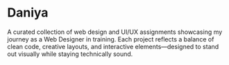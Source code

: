 # Daniya
A curated collection of web design and UI/UX assignments showcasing my journey as a Web Designer in training. Each project reflects a balance of clean code, creative layouts, and interactive elements—designed to stand out visually while staying technically sound.
